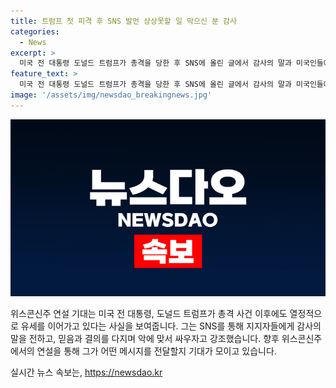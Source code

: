 ```yaml
---
title: 트럼프 첫 피격 후 SNS 발언 상상못할 일 막으신 분 감사
categories:
  - News
excerpt: >
  미국 전 대통령 도널드 트럼프가 총격을 당한 후 SNS에 올린 글에서 감사의 말과 미국인들에 대한 용기를 강조했다. 그는 위스콘신주에서의 연설 기대를 밝히며 악에 맞서 결연하게 싸우자고 호소했다. 트럼프 후보는 총격 사고 후 신속히 회복한 뒤 공화당 전당대회 참석을 예정하고 있으며, 제보 및 의견은 언제나 환영된다.
feature_text: >
  미국 전 대통령 도널드 트럼프가 총격을 당한 후 SNS에 올린 글에서 감사의 말과 미국인들에 대한 용기를 강조했다. 그는 위스콘신주에서의 연설 기대를 밝히며 악에 맞서 결연하게 싸우자고 호소했다. 트럼프 후보는 총격 사고 후 신속히 회복한 뒤 공화당 전당대회 참석을 예정하고 있으며, 제보 및 의견은 언제나 환영된다.
image: '/assets/img/newsdao_breakingnews.jpg'
---
```


<p><img src="/assets/img/newsdao_breakingnews.jpg" alt="flaretime 속보" /></p>

<p>위스콘신주 연설 기대는 미국 전 대통령, 도널드 트럼프가 총격 사건 이후에도 열정적으로 유세를 이어가고 있다는 사실을 보여줍니다. 그는 SNS를 통해 지지자들에게 감사의 말을 전하고, 믿음과 결의를 다지며 악에 맞서 싸우자고 강조했습니다. 향후 위스콘신주에서의 연설을 통해 그가 어떤 메시지를 전달할지 기대가 모이고 있습니다.</p>
실시간 뉴스 속보는, <a href="https://newsdao.kr" rel="dofollow">https://newsdao.kr</a>


